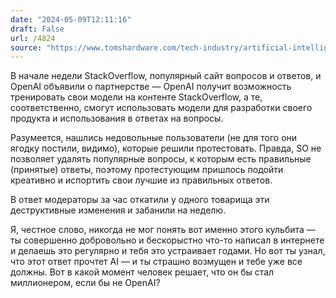 ```yaml
---
date: "2024-05-09T12:11:16"
draft: False
url: /4824
source: "https://www.tomshardware.com/tech-industry/artificial-intelligence/stack-overflow-bans-users-en-masse-for-rebelling-against-openai-partnership-users-banned-for-deleting-answers-to-prevent-them-being-used-to-train-chatgpt"
---
```


В начале недели StackOverflow, популярный сайт вопросов и ответов, и OpenAI объявили о партнерстве — OpenAI получит возможность тренировать свои модели на контенте StackOverflow, а те, соответственно, смогут использовать модели для разработки своего продукта и использования в ответах на вопросы.

Разумеется, нашлись недовольные пользователи (не для того они ягодку постили, видимо), которые решили протестовать. Правда, SO не позволяет удалять популярные вопросы, к которым есть правильные (принятые) ответы, поэтому протестующим пришлось подойти креативно и испортить свои лучшие из правильных ответов.

В ответ модераторы за час откатили у одного товарища эти деструктивные изменения и забанили на неделю. 

Я, честное слово, никогда не мог понять вот именно этого кульбита — ты совершенно добровольно и бескорыстно что-то написал в интернете и делаешь это регулярно и тебя это устраивает годами. Но вот ты узнал, что этот ответ прочтет AI — и ты страшно возмущен и тебе уже все должны. Вот в какой момент человек решает, что он бы стал миллионером, если бы не OpenAI?
